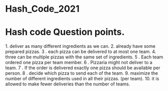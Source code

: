 # Hash_Code_2021

<h1>Hash code Question points.</h1>

<p>
1. deliver as many different ingredients as we can.
2. already have some prepared pizzas.
3 . each pizza can be delivered to at most one team.
4. three can be multiple pizzas with the same set of ingredients.
5 . Each team ordered one pizza per team member.
6 . Pizzaria might not deliver to a team.
7 . If the order is delivered exactly one pizza should be available per person.
8 . decide which pizza to send each of the team.
9. maximize the number of different ingredients used in all their pizzas. (per team).
10. it is allowed to make fewer deliveries than the number of teams.
</p>
